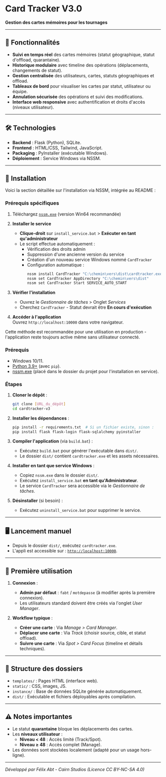 # Card Tracker V3.0  
**Gestion des cartes mémoires pour les tournages**  

---

## 📌 Fonctionnalités  
- **Suivi en temps réel** des cartes mémoires (statut géographique, statut d'offload, quarantaine).  
- **Historique modulaire** avec timeline des opérations (déplacements, changements de statut).  
- **Gestion centralisée** des utilisateurs, cartes, statuts géographiques et offload.  
- **Tableaux de bord** pour visualiser les cartes par statut, utilisateur ou équipe.  
- **Annulation sécurisée** des opérations et suivi des modifications.  
- **Interface web responsive** avec authentification et droits d'accès (niveaux utilisateur).  

---

## 🛠️ Technologies  
- **Backend** : Flask (Python), SQLite.  
- **Frontend** : HTML/CSS, Tailwind, JavaScript.  
- **Packaging** : PyInstaller (exécutable Windows).  
- **Déploiement** : Service Windows via NSSM.  

---

## 🚀 Installation  
Voici la section détaillée sur l'installation via NSSM, intégrée au README :

### **Prérequis spécifiques**
1. Téléchargez [`nssm.exe`](https://nssm.cc/download) (version Win64 recommandée)

3. **Installer le service**  
   - **Clique-droit** sur `install_service.bat` > **Exécuter en tant qu'administrateur**
   - Le script effectue automatiquement :
     - Vérification des droits admin
     - Suppression d'une ancienne version du service
     - Création d'un nouveau service Windows nommé `CardTracker`
     - Configuration automatique :
       ```bash
       nssm install CardTracker "C:\chemin\vers\dist\cardtracker.exe"
       nssm set CardTracker AppDirectory "C:\chemin\vers\dist"
       nssm set CardTracker Start SERVICE_AUTO_START
       ```

4. **Vérifier l'installation**
   - Ouvrez le *Gestionnaire de tâches* > Onglet *Services*
   - Cherchez `CardTracker` - Statut devrait être **En cours d'exécution**

5. **Accéder à l'application**  
   Ouvrez `http://localhost:10000` dans votre navigateur.

Cette méthode est recommandée pour une utilisation en production - l'application reste toujours active même sans utilisateur connecté.
### Prérequis  
- Windows 10/11.  
- [Python 3.9+](https://www.python.org/downloads/) (avec `pip`).  
- [nssm.exe](https://nssm.cc/download) (placé dans le dossier du projet pour l'installation en service).  

### Étapes  
1. **Cloner le dépôt** :  
   ```bash 
   git clone [URL_du_dépôt] 
   cd cardtracker-v3 
   ```  

2. **Installer les dépendances** :  
   ```bash 
   pip install -r requirements.txt  # Si un fichier existe, sinon : 
   pip install flask flask-login flask-sqlalchemy pyinstaller 
   ```  

3. **Compiler l'application** (via `build.bat`) :  
   - Exécutez `build.bat` pour générer l'exécutable dans `dist/`.  
   - Le dossier `dist/` contient `cardtracker.exe` et les assets nécessaires.  

4. **Installer en tant que service Windows** :  
   - Copiez `nssm.exe` dans le dossier `dist/`.  
   - Exécutez `install_service.bat` **en tant qu'Administrateur**.  
   - Le service `CardTracker` sera accessible via le *Gestionnaire de tâches*.  

5. **Désinstaller** (si besoin) :  
   - Exécutez `uninstall_service.bat` pour supprimer le service.  

---

## 🖥️ Lancement manuel  
- Depuis le dossier `dist/`, exécutez `cardtracker.exe`.  
- L'appli est accessible sur : [`http://localhost:10000`](http://localhost:10000).  

---

## 🔑 Première utilisation  
1. **Connexion** :  
   - **Admin par défaut** : `fabt` / `motdepasse` (à modifier après la première connexion).  
   - Les utilisateurs standard doivent être créés via l'onglet *User Manager*.  

2. **Workflow typique** :  
   - **Créer une carte** : Via *Manage > Card Manager*.  
   - **Déplacer une carte** : Via *Track* (choisir source, cible, et statut offload).  
   - **Suivre une carte** : Via *Spot > Card Focus* (timeline et détails techniques).  

---

## 📂 Structure des dossiers  
- `templates/` : Pages HTML (interface web).  
- `static/` : CSS, images, JS.  
- `instance/` : Base de données SQLite générée automatiquement.  
- `dist/` : Exécutable et fichiers déployables après compilation.  

---

## ⚠️ Notes importantes  
- Le statut **quarantaine** bloque les déplacements des cartes.  
- Les **niveaux utilisateur** :  
  - **Niveau < 48** : Accès limité (Track/Spot).  
  - **Niveau ≥ 48** : Accès complet (Manage).  
- Les données sont stockées localement (adapté pour un usage hors-ligne).  

--- 

*Développé par Félix Abt - Cairn Studios (Licence CC BY-NC-SA 4.0)*

